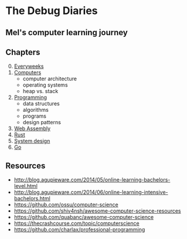 # The Debug Diaries

## Mel's computer learning journey

## Chapters

0. [Everyweeks](./00-everyweeks/)
1. [Computers](./01-computers/)
    - computer architecture
    - operating systems
    - heap vs. stack
2. [Programming](./02-programming/)
    - data structures
    - algorithms
    - programs
    - design patterns
3. [Web Assembly](./03-web-assembly/)
4. [Rust](./04-rust/)
5. [System design](./05-system-design)
6. [Go](./06-go/)

## Resources

- <http://blog.agupieware.com/2014/05/online-learning-bachelors-level.html>
- <http://blog.agupieware.com/2014/06/online-learning-intensive-bachelors.html>
- <https://github.com/ossu/computer-science>
- <https://github.com/shiv4nsh/awesome-computer-science-resources>
- <https://github.com/quabanc/awesome-computer-science>
- <https://thecrashcourse.com/topic/computerscience>
- <https://github.com/charlax/professional-programming>
